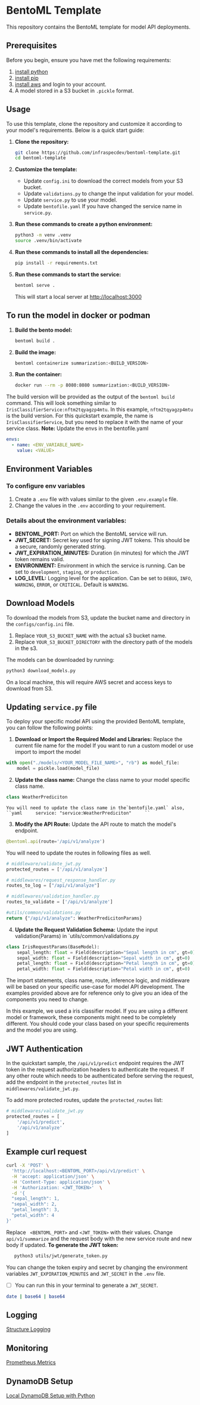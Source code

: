 # BentoML Template

This repository contains the BentoML template for model API deployments.

## Prerequisites

Before you begin, ensure you have met the following requirements:

1. [install python](https://www.python.org/downloads/)
2. [install pip](https://pip.pypa.io/en/stable/installation/)
3. [install aws](https://docs.aws.amazon.com/cli/latest/userguide/getting-started-install.html) and login to your account.
4. A model stored in a S3 bucket in `.pickle` format.

## Usage

To use this template, clone the repository and customize it according to your model's requirements. Below is a quick start guide:

1. **Clone the repository:**

   ```sh
   git clone https://github.com/infraspecdev/bentoml-template.git
   cd bentoml-template
   ```
2. **Customize the template:**

   - Update `config.ini` to download the correct models from your S3 bucket.
   - Update `validations.py` to change the input validation for your model.
   - Update `service.py` to use your model.
   - Update `bentofile.yaml` If you have changed the service name in `service.py`.
3. **Run these commands to create a python environment:**

   ```bash
   python3 -m venv .venv
   source .venv/bin/activate
   ```
4. **Run these commands to install all the dependencies:**

   ```bash
   pip install -r requirements.txt
   ```
5. **Run these commands to start the service:**

   ```bash
   bentoml serve .
   ```

   This will start a local server at [http://localhost:3000](http://localhost:3000/)

## To run the model in docker or podman

1. **Build the bento model:**

   ```bash
   bentoml build .
   ```
2. **Build the image:**

   ```bash
   bentoml containerize summarization:<BUILD_VERSION>
   ```
3. **Run the container:**

   ```bash
   docker run --rm -p 8080:8080 summarization:<BUILD_VERSION>
   ```

The build version will be provided as the output of the `bentoml build` command. This will look something similar
to `IrisClassifierService:nftm2tqyagzp4mtu`. In this example, `nftm2tqyagzp4mtu` is the build
version. For this quickstart example, the name is `IrisClassifierService`, but you need to replace it with the name of your service class.
**Note:** Update the envs in the bentofile.yaml

```yaml
envs:
  - name: <ENV_VARIABLE_NAME>
    value: <VALUE>
```

## Environment Variables

### To configure env variables

1. Create a `.env` file with values similar to the given `.env.example` file.
2. Change the values in the `.env` according to your requirement.

### Details about the environment variables:

- **BENTOML_PORT:** Port on which the BentoML service will run.
- **JWT_SECRET:** Secret key used for signing JWT tokens. This should be a secure, randomly generated string.
- **JWT_EXPIRATION_MINUTES:** Duration (in minutes) for which the JWT token remains valid.
- **ENVIRONMENT:** Environment in which the service is running. Can be set to `development`, `staging`, or `production`.
- **LOG_LEVEL:** Logging level for the application. Can be set to `DEBUG`, `INFO`, `WARNING`, `ERROR`, or `CRITICAL`.
  Default is `WARNING`.

## Download Models

To download the models from S3, update the bucket name and directory in the `configs/config.ini` file.

1. Replace `YOUR_S3_BUCKET_NAME` with the actual s3 bucket name.
2. Replace `YOUR_S3_BUCKET_DIRECTORY` with the directory path of the models in the s3.

The models can be downloaded by running:

```bash
python3 download_models.py
```

On a local machine, this will require AWS secret and access keys to download from S3.

## Updating `service.py` file

To deploy your specific model API using the provided BentoML template, you can follow the following points:

1. **Download or Import the Required Model and Libraries:** Replace the current file name for the model If you want to run a custom model or use import to import the model

```python
with open("./models/<YOUR_MODEL_FILE_NAME>", "rb") as model_file:
    model = pickle.load(model_file)
```

2. **Update the class name:** Change the class name to your model specific class name.

```python
class WeatherPrediciton
```

    You will need to update the class name in the`bentofile.yaml` also,
    ``yaml     service: "service:WeatherPrediciton"     ``

3. **Modify the API Route:** Update the API route to match the model's endpoint.

```python
@bentoml.api(route='/api/v1/analyze')
```

You will need to update the routes in following files as well.

```python
# middleware/validate_jwt.py
protected_routes = ['/api/v1/analyze']

# middlewares/request_response_handler.py
routes_to_log = ["/api/v1/analyze"]

# middlewares/validation_handler.py
routes_to_validate = ['/api/v1/analyze']

#utils/common/validations.py
return {"/api/v1/analyze": WeatherPredicitonParams}
```

4. **Update the Request Validation Schema:** Update the input validation(Params) in `utils/common/validations.py

```python
class IrisRequestParams(BaseModel):
    sepal_length: float = Field(description="Sepal length in cm", gt=0)
    sepal_width: float = Field(description="Sepal width in cm", gt=0)
    petal_length: float = Field(description="Petal length in cm", gt=0)
    petal_width: float = Field(description="Petal width in cm", gt=0)
```

The import statements, class name, route, inference logic, and middleware will be based on your specific use-case for model API development. The examples provided above are for reference only to give you an idea of the components you need to change.

In this example, we used a iris classifier model. If you are using a different
model or framework, these components might need to be completely different. You should code your class based on your specific requirements and the model you are using.

## JWT Authentication

In the quickstart sample, the `/api/v1/predict` endpoint requires the JWT token in the request authorization headers
to authenticate the request. If any other route which needs to be authenticated before serving the request, add the
endpoint in the `protected_routes` list in `middlewares/validate_jwt.py`.

To add more protected routes, update the `protected_routes` list:

```python
# middlewares/validate_jwt.py
protected_routes = [
	'/api/v1/predict',
	'/api/v1/analyze'
]
```

## Example curl request

```bash
curl -X 'POST' \
  'http://localhost:<BENTOML_PORT>/api/v1/predict' \
  -H 'accept: application/json' \
  -H 'Content-Type: application/json' \
  -H 'Authorization: <JWT_TOKEN>'  \
  -d '{
  "sepal_length": 1,
  "sepal_width": 2,
  "petal_length": 3,
  "petal_width": 4
}'
```

Replace ` <BENTOML_PORT>` and `<JWT_TOKEN>` with their values. Change `api/v1/summarize` and the request body with the new service route and new body if updated.
**To generate the JWT token:**

```bash
   python3 utils/jwt/generate_token.py
```

You can change the token expiry and secret by changing the environment variables `JWT_EXPIRATION_MINUTES`
and `JWT_SECRET` in the `.env` file.

* [ ] You can run this in your terminal to generate a `JWT_SECRET`.

```bash
date | base64 | base64
```

## Logging

[Structure Logging](utils/structure_logging/README.md#structure-logging)

## Monitoring

[Prometheus Metrics](utils/monitoring/README.md#prometheus-metrics)

## DynamoDB Setup

[Local DynamoDB Setup with Python](utils/dynamodb/README.md)
